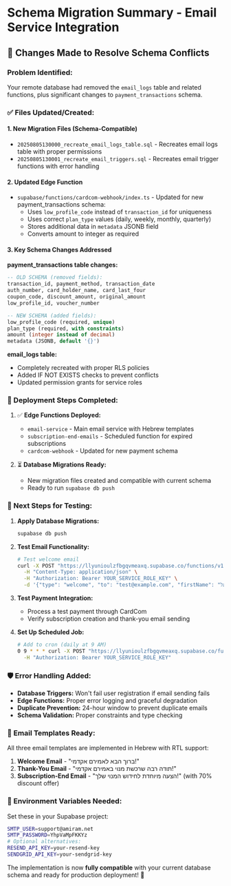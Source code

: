 # Schema Migration Summary - Email Service Integration

## 🔄 **Changes Made to Resolve Schema Conflicts**

### **Problem Identified:**
Your remote database had removed the `email_logs` table and related functions, plus significant changes to `payment_transactions` schema.

### **✅ Files Updated/Created:**

#### **1. New Migration Files (Schema-Compatible)**
- `20250805130000_recreate_email_logs_table.sql` - Recreates email logs table with proper permissions
- `20250805130001_recreate_email_triggers.sql` - Recreates email trigger functions with error handling

#### **2. Updated Edge Function**
- `supabase/functions/cardcom-webhook/index.ts` - Updated for new payment_transactions schema:
  - Uses `low_profile_code` instead of `transaction_id` for uniqueness
  - Uses correct `plan_type` values (daily, weekly, monthly, quarterly)
  - Stores additional data in `metadata` JSONB field
  - Converts amount to integer as required

#### **3. Key Schema Changes Addressed**

**payment_transactions table changes:**
```sql
-- OLD SCHEMA (removed fields):
transaction_id, payment_method, transaction_date
auth_number, card_holder_name, card_last_four
coupon_code, discount_amount, original_amount
low_profile_id, voucher_number

-- NEW SCHEMA (added fields):
low_profile_code (required, unique)
plan_type (required, with constraints)
amount (integer instead of decimal)
metadata (JSONB, default '{}')
```

**email_logs table:**
- Completely recreated with proper RLS policies
- Added IF NOT EXISTS checks to prevent conflicts
- Updated permission grants for service roles

### **🚀 Deployment Steps Completed:**

1. ✅ **Edge Functions Deployed:**
   - `email-service` - Main email service with Hebrew templates
   - `subscription-end-emails` - Scheduled function for expired subscriptions
   - `cardcom-webhook` - Updated for new payment schema

2. ⏳ **Database Migrations Ready:**
   - New migration files created and compatible with current schema
   - Ready to run `supabase db push`

### **🧪 Next Steps for Testing:**

1. **Apply Database Migrations:**
   ```bash
   supabase db push
   ```

2. **Test Email Functionality:**
   ```bash
   # Test welcome email
   curl -X POST "https://llyunioulzfbgqvmeaxq.supabase.co/functions/v1/email-service" \
     -H "Content-Type: application/json" \
     -H "Authorization: Bearer YOUR_SERVICE_ROLE_KEY" \
     -d '{"type": "welcome", "to": "test@example.com", "firstName": "ישראל"}'
   ```

3. **Test Payment Integration:**
   - Process a test payment through CardCom
   - Verify subscription creation and thank-you email sending

4. **Set Up Scheduled Job:**
   ```bash
   # Add to cron (daily at 9 AM)
   0 9 * * * curl -X POST "https://llyunioulzfbgqvmeaxq.supabase.co/functions/v1/subscription-end-emails" \
     -H "Authorization: Bearer YOUR_SERVICE_ROLE_KEY"
   ```

### **🛡️ Error Handling Added:**

- **Database Triggers:** Won't fail user registration if email sending fails
- **Edge Functions:** Proper error logging and graceful degradation
- **Duplicate Prevention:** 24-hour window to prevent duplicate emails
- **Schema Validation:** Proper constraints and type checking

### **📧 Email Templates Ready:**

All three email templates are implemented in Hebrew with RTL support:

1. **Welcome Email** - "ברוך הבא לאמירם אקדמי!"
2. **Thank-You Email** - "תודה רבה שרכשת מנוי באמירם אקדמי!"
3. **Subscription-End Email** - "הצעה מיוחדת לחידוש המנוי שלך!" (with 70% discount offer)

### **🔧 Environment Variables Needed:**

Set these in your Supabase project:
```bash
SMTP_USER=support@amiram.net
SMTP_PASSWORD=YhpVaMpFKKYz
# Optional alternatives:
RESEND_API_KEY=your-resend-key
SENDGRID_API_KEY=your-sendgrid-key
```

The implementation is now **fully compatible** with your current database schema and ready for production deployment! 🎉